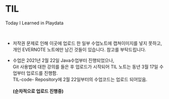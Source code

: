 # TIL
Today I Learned in Playdata

<br/>

- 저작권 문제로 인해 이곳에 업로드 한 일부 수업노트에 캡쳐이미지를 넣지 못하고, <br>개인 EVERNOTE 노트에만 남긴 것들이 있습니다. 참고를 부탁드립니다.

- 수업은 2021년 2월 22일 Java수업부터 진행되었으나, <br> Git 사용법에 대한 강의를 들은 후 업로드가 시작되어 TIL 노트는 동년 3월 17일 수업부터 업로드를 진행함. <br>
TIL-code- Repository에 2월 22일부터의 수업코드는 업로드 되어있음. <br><br>**(순차적으로 업로드 진행중)**
